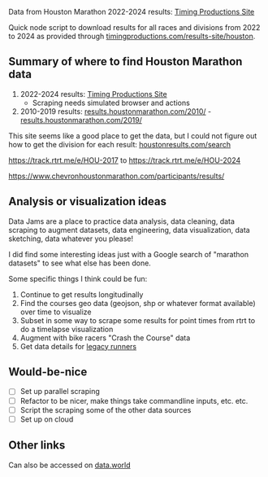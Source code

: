 
Data from Houston Marathon 2022-2024 results: [Timing Productions Site](https://www.timingproductions.com/results-site/houston)

Quick node script to download results for all races and divisions from 2022 to 2024 as provided through [timingproductions.com/results-site/houston](https://www.timingproductions.com/results-site/houston).

## Summary of where to find Houston Marathon data

1. 2022-2024 results: [Timing Productions Site](https://www.timingproductions.com/results-site/houston)
    * Scraping needs simulated browser and actions
1. 2010-2019 results: [results.houstonmarathon.com/2010/](http://results.houstonmarathon.com/2010/) - [results.houstonmarathon.com/2019/](http://results.houstonmarathon.com/2019/)

This site seems like a good place to get the data, but I could not figure out how to get the division for each result: [houstonresults.com/search](http://www.houstonresults.com/search)

https://track.rtrt.me/e/HOU-2017 to https://track.rtrt.me/e/HOU-2024

https://www.chevronhoustonmarathon.com/participants/results/

## Analysis or visualization ideas

Data Jams are a place to practice data analysis, data cleaning, data scraping to augment datasets, data engineering, data visualization, data sketching, data whatever you please!

I did find some interesting ideas just with a Google search of "marathon datasets" to see what else has been done.

Some specific things I think could be fun:

1. Continue to get results longitudinally
1. Find the courses geo data (geojson, shp or whatever format available) over time to visualize
1. Subset in some way to scrape some results for point times from rtrt to do a timelapse visualization
1. Augment with bike racers "Crash the Course" data
1. Get data details for [legacy runners](http://www.houstonresults.com/legacyrunners)

## Would-be-nice

- [ ] Set up parallel scraping
- [ ] Refactor to be nicer, make things take commandline inputs, etc. etc.
- [ ] Script the scraping some of the other data sources
- [ ] Set up on cloud

## Other links

Can also be accessed on [data.world](https://data.world/houstondatavis/houston-marathon-2022-2024)
